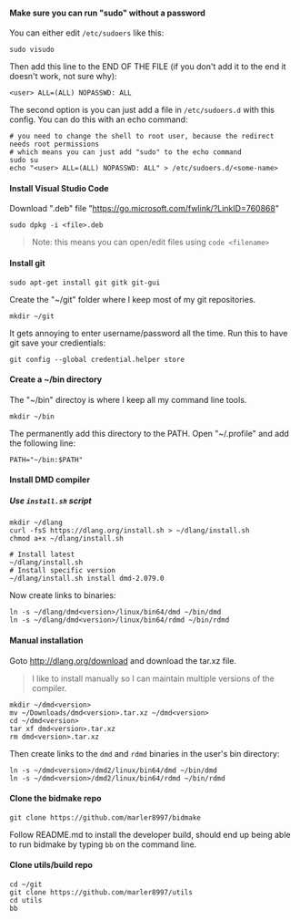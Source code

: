 
#### Make sure you can run "sudo" without a password

You can either edit `/etc/sudoers` like this:
```
sudo visudo
```
Then add this line to the END OF THE FILE (if you don't add it to the end it doesn't work, not sure why):
```
<user> ALL=(ALL) NOPASSWD: ALL
```

The second option is you can just add a file in `/etc/sudoers.d` with this config.  You can do this with an echo command:
```
# you need to change the shell to root user, because the redirect needs root permissions
# which means you can just add "sudo" to the echo command
sudo su
echo "<user> ALL=(ALL) NOPASSWD: ALL" > /etc/sudoers.d/<some-name>
```

#### Install Visual Studio Code
Download ".deb" file "https://go.microsoft.com/fwlink/?LinkID=760868"
```
sudo dpkg -i <file>.deb
```

> Note: this means you can open/edit files using `code <filename>`

#### Install git
```
sudo apt-get install git gitk git-gui
```
Create the "~/git" folder where I keep most of my git repositories.
```
mkdir ~/git
```

It gets annoying to enter username/password all the time. Run this to have git save your credientials:
```
git config --global credential.helper store
```

#### Create a ~/bin directory

The "~/bin" directoy is where I keep all my command line tools.
```
mkdir ~/bin
```
The permanently add this directory to the PATH.  Open "~/.profile" and add the following line:
```
PATH="~/bin:$PATH"
```

#### Install DMD compiler


##### Use `install.sh` script
```
mkdir ~/dlang
curl -fsS https://dlang.org/install.sh > ~/dlang/install.sh
chmod a+x ~/dlang/install.sh

# Install latest
~/dlang/install.sh
# Install specific version
~/dlang/install.sh install dmd-2.079.0
```

Now create links to binaries:
```
ln -s ~/dlang/dmd<version>/linux/bin64/dmd ~/bin/dmd
ln -s ~/dlang/dmd<version>/linux/bin64/rdmd ~/bin/rdmd
```


#### Manual installation

Goto http://dlang.org/download and download the tar.xz file.

> I like to install manually so I can maintain multiple versions of the compiler.

```
mkdir ~/dmd<version>
mv ~/Downloads/dmd<version>.tar.xz ~/dmd<version>
cd ~/dmd<version>
tar xf dmd<version>.tar.xz
rm dmd<version>.tar.xz
```

Then create links to the `dmd` and `rdmd` binaries in the user's bin directory:
```
ln -s ~/dmd<version>/dmd2/linux/bin64/dmd ~/bin/dmd
ln -s ~/dmd<version>/dmd2/linux/bin64/rdmd ~/bin/rdmd
```

#### Clone the bidmake repo

```
git clone https://github.com/marler8997/bidmake
```

Follow README.md to install the developer build, should end up being able to run bidmake by typing `bb` on the command line.

#### Clone utils/build repo

```
cd ~/git
git clone https://github.com/marler8997/utils
cd utils
bb
```
